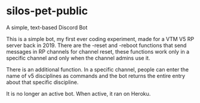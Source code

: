 # silos-pet-public
A simple, text-based Discord Bot

This is a simple bot, my first ever coding experiment, made for a VTM V5 RP server back in 2019. There are the -reset and -reboot functions that send messages in RP channels for channel reset, these functions work only in a specific channel and only when the channel admins use it.

There is an additional function. In a specific channel, people can enter the name of v5 disciplines as commands and the bot returns the entire entry about that specific discipline.

It is no longer an active bot. When active, it ran on Heroku.
